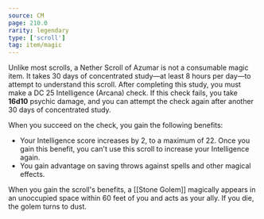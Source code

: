 ```yaml
---
source: CM
page: 210.0
rarity: legendary
type: ['scroll']
tag: item/magic
---
```


Unlike most scrolls, a Nether Scroll of Azumar is not a consumable magic item. It takes 30 days of concentrated study—at least 8 hours per day—to attempt to understand this scroll. After completing this study, you must make a DC 25 Intelligence (Arcana) check. If this check fails, you take **16d10** psychic damage, and you can attempt the check again after another 30 days of concentrated study.

When you succeed on the check, you gain the following benefits:

- Your Intelligence score increases by 2, to a maximum of 22. Once you gain this benefit, you can't use this scroll to increase your Intelligence again.
- You gain advantage on saving throws against spells and other magical effects.

When you gain the scroll's benefits, a [[Stone Golem]] magically appears in an unoccupied space within 60 feet of you and acts as your ally. If you die, the golem turns to dust.


